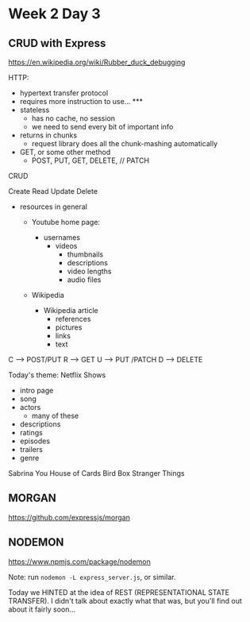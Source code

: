 # Week 2 Day 3

## CRUD with Express

https://en.wikipedia.org/wiki/Rubber_duck_debugging

HTTP:

- hypertext transfer protocol
- requires more instruction to use... ***
- stateless
  - has no cache, no session
  - we need to send every bit of important info
- returns in chunks
  - request library does all the chunk-mashing automatically
- GET, or some other method
  - POST, PUT, GET, DELETE, // PATCH 

CRUD

Create
Read
Update
Delete

- resources in general
  - Youtube home page:
    
    - usernames
      - videos
        - thumbnails
        - descriptions
        - video lengths
        - audio files
  - Wikipedia
    - Wikipedia article
      - references
      - pictures
      - links
      - text

C --> POST/PUT
R --> GET
U --> PUT /PATCH
D --> DELETE

Today's theme: Netflix Shows

- intro page
- song
- actors
  - many of these
- descriptions
- ratings
- episodes
- trailers
- genre

Sabrina
You
House of Cards
Bird Box
Stranger Things

## MORGAN

https://github.com/expressjs/morgan

## NODEMON

https://www.npmjs.com/package/nodemon

Note: run `nodemon -L express_server.js`, or similar.

Today we HINTED at the idea of REST (REPRESENTATIONAL STATE TRANSFER). I didn't talk about exactly what that was, but you'll find out about it fairly soon...

